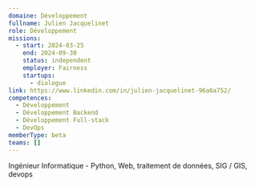 ```yaml
---
domaine: Développement
fullname: Julien Jacquelinet
role: Développement
missions:
  - start: 2024-03-25
    end: 2024-09-30
    status: independent
    employer: Fairness
    startups:
      - dialogue
link: https://www.linkedin.com/in/julien-jacquelinet-96a6a752/
competences:
  - Développement
  - Développement Backend
  - Développement Full-stack
  - DevOps
memberType: beta
teams: []
---
```

Ingénieur Informatique - Python, Web, traitement de données, SIG / GIS, devops